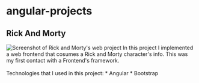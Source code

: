 # angular-projects
## Rick And Morty
<img src="https://res.cloudinary.com/dmcljfkss/image/upload/v1688166270/portfolio/Screenshot_from_2023-06-30_20-04-02_ngcsei.png" alt="Screenshot of Rick and Morty's web project" />
In this project I implemented a web frontend that cosumes a Rick and Morty character's info. This was my first contact with a Frontend's framework.
<br><br>
Technologies that I used in this project:
* Angular
* Bootstrap

